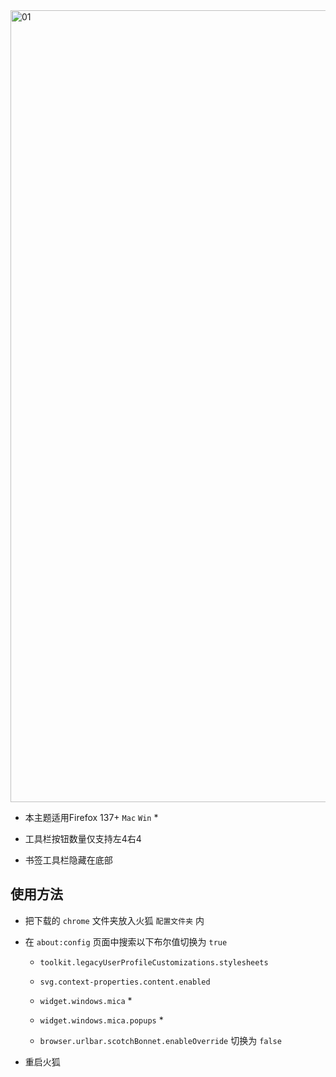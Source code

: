 <picture>
<source media="(prefers-color-scheme: light)" srcset="https://github.com/user-attachments/assets/eccced7c-e4bf-4152-a745-a462db2ccc25">
<source media="(prefers-color-scheme: dark)" srcset="https://github.com/user-attachments/assets/a7319bc9-040c-4ebc-8cf3-d6700c90dedd">
<img width="1267" alt="01">
</picture>

- 本主题适用Firefox 137+ `Mac` `Win` *

- 工具栏按钮数量仅支持左4右4

- 书签工具栏隐藏在底部

## 使用方法

- 把下载的 `chrome` 文件夹放入火狐 `配置文件夹` 内

- 在 `about:config` 页面中搜索以下布尔值切换为 `true`

  - `toolkit.legacyUserProfileCustomizations.stylesheets`

  - `svg.context-properties.content.enabled`
 
  - `widget.windows.mica` *
 
  - `widget.windows.mica.popups` *
 
  - `browser.urlbar.scotchBonnet.enableOverride` 切换为 `false`

- 重启火狐
